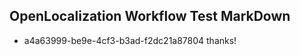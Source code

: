 ## OpenLocalization Workflow Test MarkDown
* a4a63999-be9e-4cf3-b3ad-f2dc21a87804 thanks!

<!--HONumber=Aug16_HO1-->


